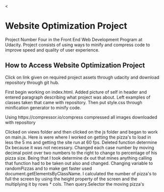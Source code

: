 <<h1>Website Optimization Project</h1>

<p>Project Number Four in the Front End Web Development Program at Udacity. Project consists of using ways to minify and compress code to improve speed and quality of user experience.</p>

<h2>How to Access Website Optimization Project</h2>

<p> Click on link given on required project assets through udacity and download repository through git hub.

<p>First begin working on index.html. Added picture of self in header and entered paragraph describing what project was about. Left examples of classes taken that came with repository. Then put style.css through minification generator to minify code. </p>

<p> Using https://compressor.io/compress compressed all images downloaded with repository <p>

<p> Clicked on views folder and then clicked on the js folder and began to work on main.js. Here is were where I worked on getting the pizza's to load in less the 5 ms and getting the site run at 60 fps. Deleted function determine Dx because it was not necessary. Changed each case number by moving decimal point over two numbers to the right to change to percentage of his pizza size. Being that I took determine dx out that mines anything calling that function had to be taken out also and changed. Changing variable to randomPizzas and to make get faster used document.getElementsByClassName. I calculated the number of pizza's to full the screen by using the height property of the screen and the multiplying it by rows * cols. Then query.Selector the moving pizza's</p>

